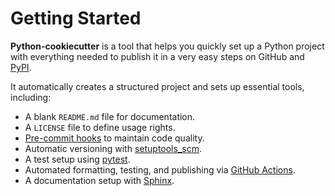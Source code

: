 
# Getting Started

**Python-cookiecutter** is a tool that helps you quickly set up a Python
project with everything needed to publish it in a very easy steps on GitHub and
[PyPI](https://pypi.org/).

It automatically creates a structured project and sets up essential
tools, including:

-   A blank `README.md` file for documentation.
-   A `LICENSE` file to define usage rights.
-   [Pre-commit hooks](https://pre-commit.com/) to maintain code
    quality.
-   Automatic versioning with
    [setuptools_scm](https://setuptools-scm.readthedocs.io/en/latest/).
-   A test setup using [pytest](https://docs.pytest.org/en/7.0.x/).
-   Automated formatting, testing, and publishing via [GitHub
    Actions](https://github.com/features/actions).
-   A documentation setup with
    [Sphinx](https://www.sphinx-doc.org/en/master/).
